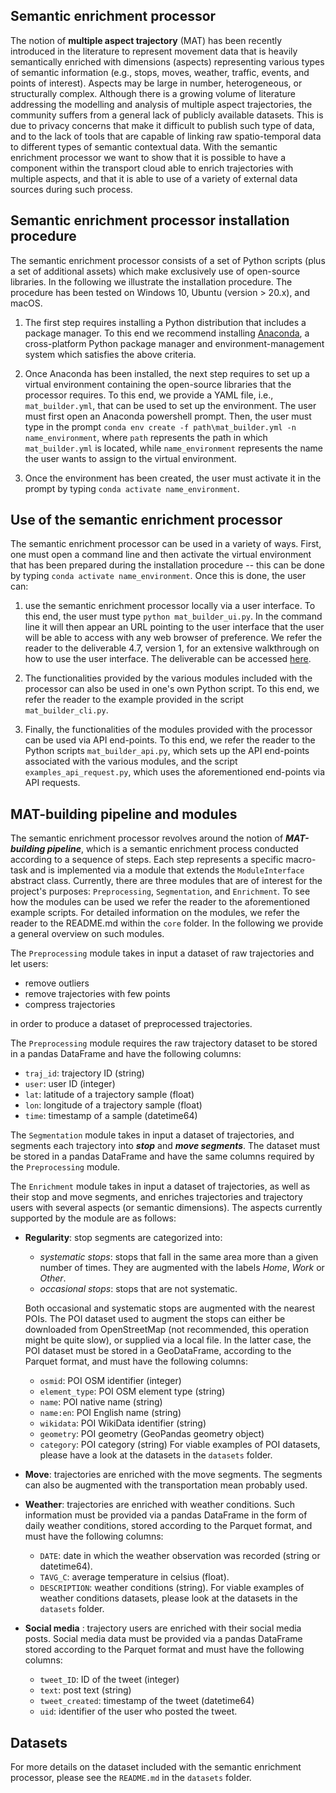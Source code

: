 ## **Semantic enrichment processor**

The notion of **multiple aspect trajectory** (MAT) has
been recently introduced in the literature to represent movement
data that is heavily semantically enriched with dimensions
(aspects) representing various types of semantic information (e.g.,
stops, moves, weather, traffic, events, and points of interest).
Aspects may be large in number, heterogeneous, or structurally
complex. Although there is a growing volume of literature
addressing the modelling and analysis of multiple aspect trajectories, 
the community suffers from a general lack of publicly
available datasets. This is due to privacy concerns that make it
difficult to publish such type of data, and to the lack of tools that
are capable of linking raw spatio-temporal data to different types
of semantic contextual data. With the semantic enrichment processor we want to show
that it is possible to have a component within the transport cloud able
to enrich trajectories with multiple aspects, and that it is able to
use of a variety of external data sources during such process.


## **Semantic enrichment processor installation procedure**

The semantic enrichment processor consists of a set of Python scripts (plus a set of additional assets) which make exclusively use of open-source libraries. In the following we illustrate the installation procedure. The procedure has been tested on Windows 10, Ubuntu (version > 20.x), and macOS.

1. The first step requires installing a Python distribution that includes a package manager. To this end we recommend installing [Anaconda](https://www.anaconda.com/products/distribution), a cross-platform Python package manager and environment-management system which satisfies the above criteria.

2. Once Anaconda has been installed, the next step requires to set up a virtual environment containing the open-source libraries that the processor requires. To this end, we provide a YAML file, i.e., ```mat_builder.yml```, that can be used to set up the environment. The user must first open an Anaconda powershell prompt. Then, the user must type in the prompt ```conda env create -f path\mat_builder.yml -n name_environment```, where ```path``` represents the path in which ```mat_builder.yml``` is located, while ```name_environment``` represents the name the user wants to assign to the virtual environment.

3.	Once the environment has been created, the user must activate it in the prompt by typing ```conda activate name_environment```.


## **Use of the semantic enrichment processor**

The semantic enrichment processor can be used in a variety of ways.
First, one must open a command line and then activate the virtual environment that has been prepared during the installation procedure -- this can be done by typing ```conda activate name_environment```. 
Once this is done, the user can:

1. use the semantic enrichment processor locally via a user interface. To this end, the user must type ```python mat_builder_ui.py```.
In the command line it will then appear an URL pointing to the user interface that the user will be able to access with any web browser of preference. 
We refer the reader to the deliverable 4.7, version 1, for an extensive walkthrough on how to use the user interface. The deliverable can be accessed [here](https://mobidatalab.eu/publications/).

2. The functionalities provided by the various modules included with the processor can also be used in one's own Python script. 
To this end, we refer the reader to the example provided in the script ```mat_builder_cli.py```.

3. Finally, the functionalities of the modules provided with the processor can be used via API end-points. To this end, we refer the reader
to the Python scripts ```mat_builder_api.py```, which sets up the API end-points associated with the various modules, and the script ```examples_api_request.py```, which uses the aforementioned end-points via API requests. 


## **MAT-building pipeline** and **modules**

The semantic enrichment processor revolves around the notion of ***MAT-building pipeline***, which is a
semantic enrichment process conducted according to a sequence of steps. Each step represents a specific macro-task
and is implemented via a module that extends the ``ModuleInterface`` abstract class. Currently, there are three modules that are of interest 
for the project's purposes: ```Preprocessing```, ```Segmentation```, and ```Enrichment```. 
To see how the modules can be used we refer the reader to the aforementioned example scripts.
For detailed information on the modules, we refer the reader to the README.md within the ```core``` folder.
In the following we provide a general overview on such modules. 

The ``Preprocessing`` module takes in input a dataset of raw trajectories and let users:

- remove outliers
- remove trajectories with few points
- compress trajectories

in order to produce a dataset of preprocessed trajectories.

The ``Preprocessing`` module requires the raw trajectory dataset to be stored in a pandas DataFrame and have the following columns:
- ```traj_id```: trajectory ID (string)
- ```user```: user ID (integer)
- ```lat```: latitude of a trajectory sample (float)
- ```lon```: longitude of a trajectory sample (float)
- ```time```: timestamp of a sample (datetime64)

The ``Segmentation`` module takes in input a dataset of trajectories, and segments each trajectory into ***stop*** and ***move segments***. The dataset must be stored in a pandas DataFrame and have the same columns required by the ```Preprocessing``` module.

The ``Enrichment`` module takes in input a dataset of trajectories, as well as their stop and move segments, and enriches trajectories and trajectory users with several aspects (or semantic dimensions). The aspects currently supported by the module are as follows:
- **Regularity**: stop segments are categorized into:
  - *systematic stops*: stops that fall in the same area more than a given number of times. They are augmented with the labels  *Home*, *Work* or *Other*.
  - *occasional stops*: stops that are not systematic.
    
  Both occasional and systematic stops are augmented with the nearest POIs. 
  The POI dataset used to augment the stops can either be downloaded from OpenStreetMap (not recommended, this operation might be quite slow),
  or supplied via a local file. In the latter case, the POI dataset must be stored in a GeoDataFrame, according to the Parquet format, and must
  have the following columns:
  - ```osmid```: POI OSM identifier (integer)
  - ```element_type```: POI OSM element type (string)
  - ```name```: POI native name (string)
  - ```name:en```: POI English name (string) 
  - ```wikidata```: POI WikiData identifier (string)
  - ```geometry```: POI geometry (GeoPandas geometry object)
  - ```category```: POI category (string)
  For viable examples of POI datasets, please have a look at the datasets in the ```datasets``` folder.


- **Move**: trajectories are enriched with the move segments. The segments can also be augmented with the transportation mean probably used.


- **Weather**: trajectories are enriched with weather conditions. Such information must be provided via a pandas DataFrame in the form of daily weather conditions, stored according to the 
  Parquet format, and must have the following columns:
  - ```DATE```: date in which the weather observation was recorded (string or datetime64).
  - ```TAVG_C```: average temperature in celsius (float).
  - ```DESCRIPTION```: weather conditions (string).
  For viable examples of weather conditions datasets, please look at the datasets in the ```datasets``` folder.


- **Social media** : trajectory users are enriched with their social media posts. Social media data must be provided via a pandas DataFrame stored according to 
  the Parquet format and must have the following columns:
  - ```tweet_ID```: ID of the tweet (integer)
  - ```text```: post text (string)
  - ```tweet_created```: timestamp of the tweet (datetime64)
  - ```uid```: identifier of the user who posted the tweet.


## **Datasets**

For more details on the dataset included with the semantic enrichment processor, please see the ```README.md``` in the ```datasets``` folder.
